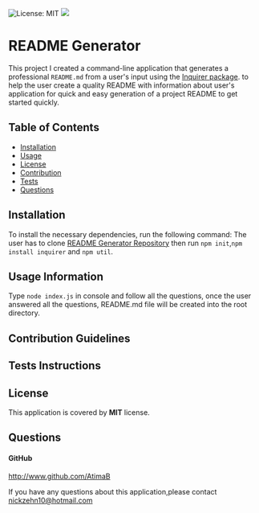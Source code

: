 ![License: MIT](https://img.shields.io/badge/License-MIT-green.svg)  ![](https://img.shields.io/github/followers/AtimaB?style=social)


# README Generator
This project I created a command-line application that generates a professional `README.md` from a user's input using the [Inquirer package](https://www.npmjs.com/package/inquirer). to help the user create a quality README with information about user's application for quick and easy generation of a project README to get started quickly.

## Table of Contents
* [Installation](#installation)
* [Usage](#usage-information)
* [License](#license)
* [Contribution](#contribution-guidelines)
* [Tests](#tests-instructions)
* [Questions](#questions)

## Installation
  To install the necessary dependencies, run the following command: The user has to clone [README Generator Repository](https://github.com/AtimaB/Readme-Generator.git) then run `npm init`,`npm install inquirer` and `npm util`.
## Usage Information
  Type `node index.js` in console and follow all the questions, once the user answered all the questions, README.md file will be created into the root directory.
## Contribution Guidelines

## Tests Instructions

## License
This application is covered by **MIT** license.

## Questions
#### GitHub
  http://www.github.com/AtimaB

If you have any questions about this application,please contact  nickzehn10@hotmail.com